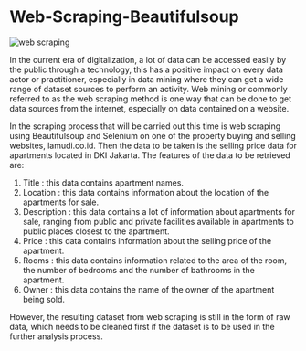 # Web-Scraping-Beautifulsoup

![web scraping](https://user-images.githubusercontent.com/88575814/195035674-121d0f64-c607-4c6d-ab47-2889a7dc5951.png)


In the current era of digitalization, a lot of data can be accessed easily by the public through a technology, this has a positive impact on every data actor or practitioner, especially in data mining where they can get a wide range of dataset sources to perform an activity. Web mining or commonly referred to as the web scraping method is one way that can be done to get data sources from the internet, especially on data contained on a website.

In the scraping process that will be carried out this time is web scraping using Beautifulsoup and Selenium on one of the property buying and selling websites, lamudi.co.id. Then the data to be taken is the selling price data for apartments located in DKI Jakarta. The features of the data to be retrieved are:

1) Title        : this data contains apartment names.
2) Location     : this data contains information about the location of the apartments for sale.
3) Description  : this data contains a lot of information about apartments for sale, ranging from public and private facilities available in apartments to public places closest to the apartment.
4) Price        : this data contains information about the selling price of the apartment.
5) Rooms        : this data contains information related to the area of the room, the number of bedrooms and the number of bathrooms in the apartment.
6) Owner        : this data contains the name of the owner of the apartment being sold.

However, the resulting dataset from web scraping is still in the form of raw data, which needs to be cleaned first if the dataset is to be used in the further analysis process.

